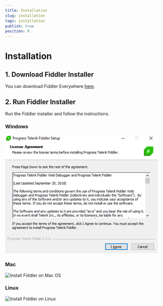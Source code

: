```yaml
---
title: Installation
slug: installation
tags: installation
publish: true
position: 0
---
```


# Installation

## 1. Download Fiddler Installer
You can download Fiddler Everywhere [here](https://www.telerik.com/download/fiddler-everywhere).

## 2. Run Fiddler Installer 
Run the Fiddler installer and follow the instructions.

### Windows
![Install Fiddler on Windows](../images/installer-windows.png)

### Mac
![Install Fiddler on Mac OS](../images/installer-mac-os.png)

### Linux
![Install Fiddler on Linux](../images/installer-linux.png)